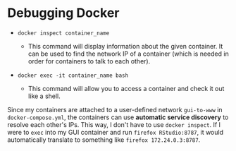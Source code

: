 # Debugging Docker

 * `docker inspect container_name` 

   - This command will display information about the given container. It can be used to find the network IP of a container 
(which is needed in order for containers to talk to each other). 

 * `docker exec -it container_name bash`

   - This command will allow you to access a container and check it out like a shell.

Since my containers are attached to a user-defined network `gui-to-www` in `docker-compose.yml`, the containers can 
use **automatic service discovery** to resolve each other's IPs. This way, I don't have to use `docker inspect`. 
If I were to `exec` into my GUI container and run `firefox RStudio:8787`, it would automatically translate to 
something like `firefox 172.24.0.3:8787`.

